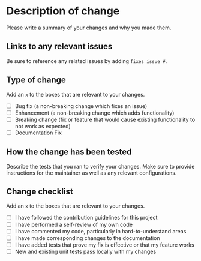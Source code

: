 # Description of change
Please write a summary of your changes and why you made them.

## Links to any relevant issues
Be sure to reference any related issues by adding `fixes issue #`.

## Type of change
Add an `x` to the boxes that are relevant to your changes.

- [ ] Bug fix (a non-breaking change which fixes an issue)
- [ ] Enhancement (a non-breaking change which adds functionality)
- [ ] Breaking change (fix or feature that would cause existing functionality to not work as expected)
- [ ] Documentation Fix

## How the change has been tested
Describe the tests that you ran to verify your changes.
Make sure to provide instructions for the maintainer as well as any relevant configurations.

## Change checklist
Add an `x` to the boxes that are relevant to your changes.

- [ ] I have followed the contribution guidelines for this project
- [ ] I have performed a self-review of my own code
- [ ] I have commented my code, particularly in hard-to-understand areas
- [ ] I have made corresponding changes to the documentation
- [ ] I have added tests that prove my fix is effective or that my feature works
- [ ] New and existing unit tests pass locally with my changes
